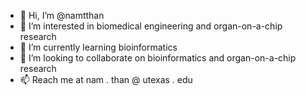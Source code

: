 - 👋 Hi, I’m @namtthan
- 👀 I’m interested in biomedical engineering and organ-on-a-chip research
- 🌱 I’m currently learning bioinformatics
- 💞️ I’m looking to collaborate on bioinformatics and organ-on-a-chip research
- 📫 Reach me at nam . than @ utexas . edu

<!---
namtthan/namtthan is a ✨ special ✨ repository because its `README.md` (this file) appears on your GitHub profile.
You can click the Preview link to take a look at your changes.
--->
